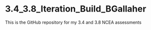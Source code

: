 # 3.4_3.8_Iteration_Build_BGallaher

This is the GitHub repository for my 3.4 and 3.8 NCEA assessments
